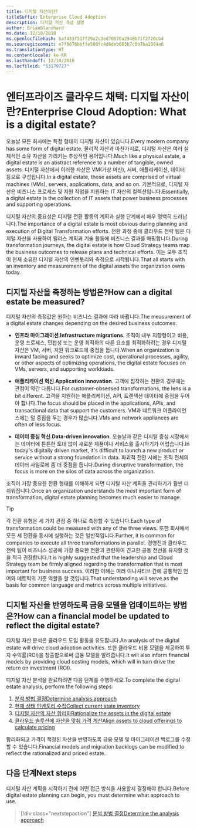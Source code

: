 ```yaml
---
title: 디지털 자산이란?
titleSuffix: Enterprise Cloud Adoption
description: 디지털 자산 개념 설명
author: BrianBlanchard
ms.date: 12/10/2018
ms.openlocfilehash: baf433f517f29a2c3ed70570a2948b71f2720cb4
ms.sourcegitcommit: e7f8676bbffe500fc4d6deb603b7c0b7ba1884a6
ms.translationtype: HT
ms.contentlocale: ko-KR
ms.lasthandoff: 12/10/2018
ms.locfileid: "53179727"
---
```

# <a name="enterprise-cloud-adoption-what-is-a-digital-estate"></a><span data-ttu-id="693f4-103">엔터프라이즈 클라우드 채택: 디지털 자산이란?</span><span class="sxs-lookup"><span data-stu-id="693f4-103">Enterprise Cloud Adoption: What is a digital estate?</span></span>

<span data-ttu-id="693f4-104">오늘날 모든 회사에는 특정 형태의 디지털 자산이 있습니다.</span><span class="sxs-lookup"><span data-stu-id="693f4-104">Every modern company has some form of digital estate.</span></span> <span data-ttu-id="693f4-105">물리적 자산과 마찬가지로, 디지털 자산은 여러 실체적인 소유 자산을 가리키는 추상적인 용어입니다.</span><span class="sxs-lookup"><span data-stu-id="693f4-105">Much like a physical estate, a digital estate is an abstract reference to a number of tangible, owned assets.</span></span> <span data-ttu-id="693f4-106">디지털 자산에서 이러한 자산은 VM(가상 머신), 서버, 애플리케이션, 데이터 등으로 구성됩니다.</span><span class="sxs-lookup"><span data-stu-id="693f4-106">In a digital estate, those assets are comprised of virtual machines (VMs), servers, applications, data, and so on.</span></span> <span data-ttu-id="693f4-107">기본적으로, 디지털 자산은 비즈니스 프로세스 및 지원 작업을 지원하는 IT 자산의 컬렉션입니다.</span><span class="sxs-lookup"><span data-stu-id="693f4-107">Essentially, a digital estate is the collection of IT assets that power business processes and supporting operations.</span></span>

<span data-ttu-id="693f4-108">디지털 자산의 중요성은 디지털 전환 활동의 계획과 실행 단계에서 매우 명백히 드러납니다.</span><span class="sxs-lookup"><span data-stu-id="693f4-108">The importance of a digital estate is most obvious during planning and execution of Digital Transformation efforts.</span></span> <span data-ttu-id="693f4-109">전환 과정 중에 클라우드 전략 팀은 디지털 자산을 사용하여 릴리스 계획과 기술 활동에 비즈니스 결과를 매핑합니다.</span><span class="sxs-lookup"><span data-stu-id="693f4-109">During transformation journeys, the digital estate is how Cloud Strategy teams map the business outcomes to release plans and technical efforts.</span></span> <span data-ttu-id="693f4-110">이는 모두 조직이 현재 소유한 디지털 자산의 인벤토리와 측정으로 시작됩니다.</span><span class="sxs-lookup"><span data-stu-id="693f4-110">That all starts with an inventory and measurement of the digital assets the organization owns today.</span></span>

## <a name="how-can-a-digital-estate-be-measured"></a><span data-ttu-id="693f4-111">디지털 자산을 측정하는 방법은?</span><span class="sxs-lookup"><span data-stu-id="693f4-111">How can a digital estate be measured?</span></span>

<span data-ttu-id="693f4-112">디지털 자산의 측정값은 원하는 비즈니스 결과에 따라 바뀝니다.</span><span class="sxs-lookup"><span data-stu-id="693f4-112">The measurement of a digital estate changes depending on the desired business outcomes.</span></span>

- <span data-ttu-id="693f4-113">**인프라 마이그레이션**.</span><span class="sxs-lookup"><span data-stu-id="693f4-113">**Infrastructure migrations**.</span></span> <span data-ttu-id="693f4-114">조직이 내부 지향형이고 비용, 운영 프로세스, 민첩성 또는 운영 최적화의 다른 요소를 최적화하려는 경우 디지털 자산은 VM, 서버, 지원 워크로드에 중점을 둡니다.</span><span class="sxs-lookup"><span data-stu-id="693f4-114">When an organization is inward facing and seeks to optimize cost, operational processes, agility, or other aspects of optimizing operations, the digital estate focuses on VMs, servers, and supporting workloads.</span></span>

- <span data-ttu-id="693f4-115">**애플리케이션 혁신**.</span><span class="sxs-lookup"><span data-stu-id="693f4-115">**Application innovation**.</span></span> <span data-ttu-id="693f4-116">고객에 집착하는 전환의 경우에는 관점이 약간 다릅니다.</span><span class="sxs-lookup"><span data-stu-id="693f4-116">For customer-obsessed transformations, the lens is a bit different.</span></span> <span data-ttu-id="693f4-117">고객을 지원하는 애플리케이션, API, 트랜잭션 데이터에 중점을 두어야 합니다.</span><span class="sxs-lookup"><span data-stu-id="693f4-117">The focus should be placed in the applications, APIs, and transactional data that support the customers.</span></span> <span data-ttu-id="693f4-118">VM과 네트워크 어플라이언스에는 덜 중점을 두는 경우가 많습니다.</span><span class="sxs-lookup"><span data-stu-id="693f4-118">VMs and network appliances are often of less focus.</span></span>

- <span data-ttu-id="693f4-119">**데이터 중심 혁신**.</span><span class="sxs-lookup"><span data-stu-id="693f4-119">**Data-driven innovation**.</span></span> <span data-ttu-id="693f4-120">오늘날과 같은 디지털 중심 시장에서는 데이터에 튼튼한 토대 없이 새로운 제품이나 서비스를 출시하기가 어렵습니다.</span><span class="sxs-lookup"><span data-stu-id="693f4-120">In today's digitally driven market, it's difficult to launch a new product or service without a strong foundation in data.</span></span> <span data-ttu-id="693f4-121">파괴적 전환 시에는 조직 전체의 데이터 사일로에 좀 더 중점을 둡니다.</span><span class="sxs-lookup"><span data-stu-id="693f4-121">During disruptive transformation, the focus is more on the silos of data across the organization.</span></span>

<span data-ttu-id="693f4-122">조직이 가장 중요한 전환 형태를 이해하게 되면 디지털 자산 계획을 관리하기가 훨씬 더 쉬워집니다.</span><span class="sxs-lookup"><span data-stu-id="693f4-122">Once an organization understands the most important form of transformation, digital estate planning becomes much easier to manage.</span></span>

> [!TIP]
> <span data-ttu-id="693f4-123">각 전환 유형은 세 가지 관점 중 하나로 측정할 수 있습니다.</span><span class="sxs-lookup"><span data-stu-id="693f4-123">Each type of transformation could be measured with any of the three views.</span></span> <span data-ttu-id="693f4-124">또한 회사에서 모든 세 전환을 동시에 실행하는 것은 일반적입니다.</span><span class="sxs-lookup"><span data-stu-id="693f4-124">Further, it is common for companies to execute all three transformations in parallel.</span></span> <span data-ttu-id="693f4-125">경영진과 클라우드 전략 팀이 비즈니스 성공에 가장 중요한 전환과 관련하여 견고한 공동 전선을 유지할 것을 적극 권장합니다.</span><span class="sxs-lookup"><span data-stu-id="693f4-125">It is highly suggested that the leadership and Cloud Strategy team be firmly aligned regarding the transformation that is most important for business success.</span></span> <span data-ttu-id="693f4-126">이러한 이해는 여러 이니셔티브 간에 공통적인 언어와 메트릭의 기준 역할을 할 것입니다.</span><span class="sxs-lookup"><span data-stu-id="693f4-126">That understanding will serve as the basis for common language and metrics across multiple initiatives.</span></span>

## <a name="how-can-a-financial-model-be-updated-to-reflect-the-digital-estate"></a><span data-ttu-id="693f4-127">디지털 자산을 반영하도록 금융 모델을 업데이트하는 방법은?</span><span class="sxs-lookup"><span data-stu-id="693f4-127">How can a financial model be updated to reflect the digital estate?</span></span>

<span data-ttu-id="693f4-128">디지털 자산 분석은 클라우드 도입 활동을 유도합니다.</span><span class="sxs-lookup"><span data-stu-id="693f4-128">An analysis of the digital estate will drive cloud adoption activities.</span></span> <span data-ttu-id="693f4-129">또한 클라우드 비용 모델을 제공하여 투자 수익률(ROI)을 창출함으로써 금융 모델을 알려줍니다.</span><span class="sxs-lookup"><span data-stu-id="693f4-129">It will also inform financial models by providing cloud costing models, which will in turn drive the return on investment (ROI).</span></span>

<span data-ttu-id="693f4-130">디지털 자산 분석을 완료하려면 다음 단계를 수행하세요.</span><span class="sxs-lookup"><span data-stu-id="693f4-130">To complete the digital estate analysis, perform the following steps:</span></span>

1. [<span data-ttu-id="693f4-131">분석 방법 결정</span><span class="sxs-lookup"><span data-stu-id="693f4-131">Determine analysis approach</span></span>](approach.md)
1. [<span data-ttu-id="693f4-132">현재 상태 인벤토리 수집</span><span class="sxs-lookup"><span data-stu-id="693f4-132">Collect current state inventory</span></span>](inventory.md)
1. [<span data-ttu-id="693f4-133">디지털 자산의 자산 합리화</span><span class="sxs-lookup"><span data-stu-id="693f4-133">Rationalize the assets in the digital estate</span></span>](rationalize.md)
1. [<span data-ttu-id="693f4-134">클라우드 솔루션에 자산을 맞춰 가격 계산</span><span class="sxs-lookup"><span data-stu-id="693f4-134">Align assets to cloud offerings to calculate pricing</span></span>](calculate.md)

<span data-ttu-id="693f4-135">합리화되고 가격이 책정된 자산을 반영하도록 금융 모델 및 마이그레이션 백로그를 수정할 수 있습니다.</span><span class="sxs-lookup"><span data-stu-id="693f4-135">Financial models and migration backlogs can be modified to reflect the rationalized and priced estate.</span></span>

## <a name="next-steps"></a><span data-ttu-id="693f4-136">다음 단계</span><span class="sxs-lookup"><span data-stu-id="693f4-136">Next steps</span></span>

<span data-ttu-id="693f4-137">디지털 자산 계획을 시작하기 전에 어떤 접근 방식을 사용할지 결정해야 합니다.</span><span class="sxs-lookup"><span data-stu-id="693f4-137">Before digital estate planning can begin, you must determine what approach to use.</span></span>

> [!div class="nextstepaction"]
> [<span data-ttu-id="693f4-138">분석 방법 결정</span><span class="sxs-lookup"><span data-stu-id="693f4-138">Determine the analysis approach</span></span>](approach.md)